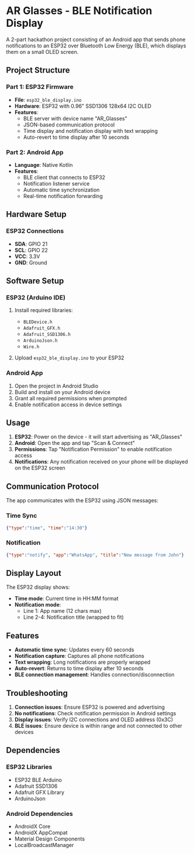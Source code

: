 # AR Glasses - BLE Notification Display

A 2-part hackathon project consisting of an Android app that sends phone notifications to an ESP32 over Bluetooth Low Energy (BLE), which displays them on a small OLED screen.

## Project Structure

### Part 1: ESP32 Firmware
- **File**: `esp32_ble_display.ino`
- **Hardware**: ESP32 with 0.96" SSD1306 128x64 I2C OLED
- **Features**:
  - BLE server with device name "AR_Glasses"
  - JSON-based communication protocol
  - Time display and notification display with text wrapping
  - Auto-revert to time display after 10 seconds

### Part 2: Android App
- **Language**: Native Kotlin
- **Features**:
  - BLE client that connects to ESP32
  - Notification listener service
  - Automatic time synchronization
  - Real-time notification forwarding

## Hardware Setup

### ESP32 Connections
- **SDA**: GPIO 21
- **SCL**: GPIO 22
- **VCC**: 3.3V
- **GND**: Ground

## Software Setup

### ESP32 (Arduino IDE)
1. Install required libraries:
   - `BLEDevice.h`
   - `Adafruit_GFX.h`
   - `Adafruit_SSD1306.h`
   - `ArduinoJson.h`
   - `Wire.h`

2. Upload `esp32_ble_display.ino` to your ESP32

### Android App
1. Open the project in Android Studio
2. Build and install on your Android device
3. Grant all required permissions when prompted
4. Enable notification access in device settings

## Usage

1. **ESP32**: Power on the device - it will start advertising as "AR_Glasses"
2. **Android**: Open the app and tap "Scan & Connect"
3. **Permissions**: Tap "Notification Permission" to enable notification access
4. **Notifications**: Any notification received on your phone will be displayed on the ESP32 screen

## Communication Protocol

The app communicates with the ESP32 using JSON messages:

### Time Sync
```json
{"type":"time", "time":"14:30"}
```

### Notification
```json
{"type":"notify", "app":"WhatsApp", "title":"New message from John"}
```

## Display Layout

The ESP32 display shows:
- **Time mode**: Current time in HH:MM format
- **Notification mode**: 
  - Line 1: App name (12 chars max)
  - Line 2-4: Notification title (wrapped to fit)

## Features

- **Automatic time sync**: Updates every 60 seconds
- **Notification capture**: Captures all phone notifications
- **Text wrapping**: Long notifications are properly wrapped
- **Auto-revert**: Returns to time display after 10 seconds
- **BLE connection management**: Handles connection/disconnection

## Troubleshooting

1. **Connection issues**: Ensure ESP32 is powered and advertising
2. **No notifications**: Check notification permission in Android settings
3. **Display issues**: Verify I2C connections and OLED address (0x3C)
4. **BLE issues**: Ensure device is within range and not connected to other devices

## Dependencies

### ESP32 Libraries
- ESP32 BLE Arduino
- Adafruit SSD1306
- Adafruit GFX Library
- ArduinoJson

### Android Dependencies
- AndroidX Core
- AndroidX AppCompat
- Material Design Components
- LocalBroadcastManager
